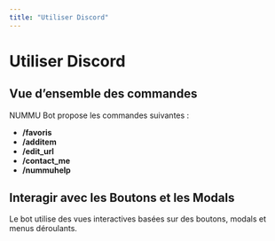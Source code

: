 ```yaml
---
title: "Utiliser Discord"
---
```


# Utiliser Discord

## Vue d’ensemble des commandes

NUMMU Bot propose les commandes suivantes :
- **/favoris**
- **/additem**
- **/edit_url**
- **/contact_me**
- **/nummuhelp**

## Interagir avec les Boutons et les Modals

Le bot utilise des vues interactives basées sur des boutons, modals et menus déroulants.

